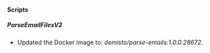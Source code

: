 
#### Scripts
##### ParseEmailFilesV2
- Updated the Docker image to: *demisto/parse-emails:1.0.0.28672*.

